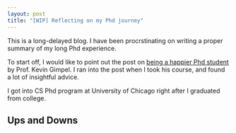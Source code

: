 ```yaml
---
layout: post
title: "[WIP] Reflecting on my Phd journey"
---
```


This is a long-delayed blog. I have been procrstinating on writing a proper summary of my long Phd experience.

To start off, I would like to point out the post on [being a happier Phd student](https://home.ttic.edu/~kgimpel/etc/phd-advice.pdf) by Prof. Kevin Gimpel. I ran into the post when I took his course, and found a lot of insightful advice.

I got into CS Phd program at University of Chicago right after I graduated from college.

## Ups and Downs
